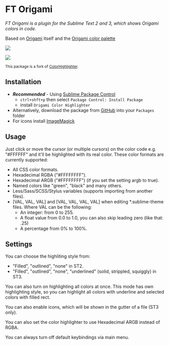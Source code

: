 # FT Origami

_FT Origami is a plugin for the Sublime Text 2 and 3, which shows Origami colors in code._

Based on [Origami](http://origami.ft.com) itself and the [Origami color palette](http://registry.origami.ft.com/components/o-colors)

![ ](https://cloud.githubusercontent.com/assets/85783/8474723/10a7b144-20aa-11e5-92a3-af87f88b8885.png)

![ ](https://cloud.githubusercontent.com/assets/85783/8502190/bc7f1976-21a4-11e5-9c7c-d5666d4d853a.gif)

<small>This package is a fork of [ColorHighlighter](https://github.com/Monnoroch/ColorHighlighter).</small>

## Installation

- **_Recommended_** - Using [Sublime Package Control](https://packagecontrol.io/ "Sublime Package Control")
    - `ctrl+shft+p` then select `Package Control: Install Package`
    - install `Origami Color Highlighter`
- Alternatively, download the package from [GitHub](https://github.com/Financial-Times/FTOrigamiSublime) into your `Packages` folder
- For icons install [ImageMagick](http://www.imagemagick.org/)

## Usage

Just click or move the cursor (or multiple cursors) on the color code e.g. "#FFFFFF" and it'll be highlighted with its real color.
These color formats are currently supported:
- All CSS color formats.
- Hexadecimal RGBA ("#FFFFFFFF").
- Hexadecimal ARGB ("#FFFFFFFF") (if you set the setting argb to true).
- Named colors like "green", "black" and many others.
- Less/Sass/SCSS/Stylus variables (supports importing from another files).
- [VAL, VAL, VAL] and [VAL, VAL, VAL, VAL] when editing *.sublime-theme files. Where VAL can be the following:
  - An integer: from 0 to 255.
  - A float value from 0.0 to 1.0, you can also skip leading zero (like that: .25)
  - A percentage from 0% to 100%.

## Settings

You can choose the highliting style from:
- "Filled", "outlined", "none" in ST2.
- "Filled", "outlined", "none", "underlined" (solid, strippled, squiggly) in ST3.

You can also turn on highlighting all colors at once. This mode has own highlighting style, so you can highlight all colors with underline and selected colors with filled rect.

You can also enable icons, which will be shown in the gutter of a file (ST3 only).

You can also set the color highlighter to use Hexadecimal ARGB instead of RGBA.

You can always turn off default keybindings via main menu.
